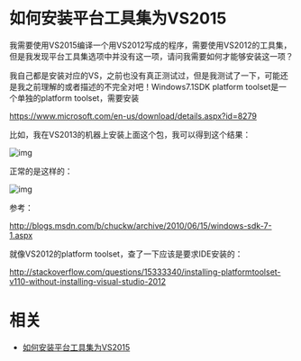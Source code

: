 
# 如何安装平台工具集为VS2015

我需要使用VS2015编译一个用VS2012写成的程序，需要使用VS2012的工具集，但是我发现平台工具集选项中并没有这一项，请问我需要如何才能够安装这一项？


我自己都是安装对应的VS，之前也没有真正测试过，但是我测试了一下，可能还是我之前理解的或者描述的不完全对吧！Windows7.1SDK platform toolset是一个单独的platform toolset，需要安装

<https://www.microsoft.com/en-us/download/details.aspx?id=8279>

比如，我在VS2013的机器上安装上面这个包，我可以得到这个结果：

![img](https://social.msdn.microsoft.com/Forums/getfile/756095)

正常的是这样的：

![img](https://social.msdn.microsoft.com/Forums/getfile/756096)

参考：

<http://blogs.msdn.com/b/chuckw/archive/2010/06/15/windows-sdk-7-1.aspx>

就像VS2012的platform toolset，查了一下应该是要求IDE安装的：

<http://stackoverflow.com/questions/15333340/installing-platformtoolset-v110-without-installing-visual-studio-2012>

# 相关

- [如何安装平台工具集为VS2015](https://social.microsoft.com/Forums/zh-CN/1c725213-7bfe-4b6d-91ad-54327469840b/22914203092343335013241792148824037208553859820026vs2015?forum=vstudiozhchs)
